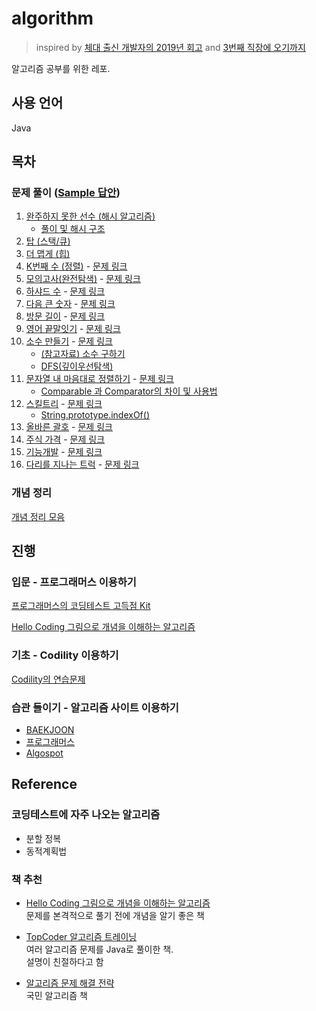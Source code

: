 # algorithm

> inspired by [체대 출신 개발자의 2019년 회고](https://ryan-han.com/post/memoirs/memoirs2019/) and [3번째 직장에 오기까지](https://jojoldu.tistory.com/279?category=689637)  

알고리즘 공부를 위한 레포.  

## 사용 언어

Java 

## 목차

### 문제 풀이 ([Sample 답안](https://github.com/yeoseon/algorithm-playground/blob/master/src/main/java/Sample))

1. [완주하지 못한 선수 (해시 알고리즘)](https://github.com/yeoseon/algorithm-playground/blob/master/src/main/java/Solutions/IncompletePlayer.java)  
    * [풀이 및 해시 구조](https://codevang.tistory.com/289)  
2. [탑 (스택/큐)](https://github.com/yeoseon/algorithm-playground/blob/master/src/main/java/Solutions/Top.java)  
3. [더 맵게 (힙)](https://github.com/yeoseon/algorithm-playground/blob/master/src/main/java/Solutions/MoreSpicy.java)  
4. [K번째 수 (정렬)](https://github.com/yeoseon/algorithm-playground/blob/master/src/main/java/Solutions/KthNumber.java)  - [문제 링크](https://programmers.co.kr/learn/courses/30/lessons/42748)  
5. [모의고사(완전탐색)](https://github.com/yeoseon/algorithm-playground/blob/master/src/main/java/Solutions/MockExam.java) - [문제 링크](https://programmers.co.kr/learn/courses/30/lessons/42840)  
6. [하샤드 수](https://github.com/yeoseon/algorithm-playground/blob/master/src/main/java/Solutions/HashedNumber.java)  - [문제 링크](https://school.programmers.co.kr/courses/10586/lessons/67676?language=java)    
7. [다음 큰 숫자](https://github.com/yeoseon/algorithm-playground/blob/master/src/main/java/Solutions/NextBiggerNumber.java) - [문제 링크](https://school.programmers.co.kr/courses/10586/lessons/67677)  
8. [방문 길이](https://github.com/yeoseon/algorithm-playground/blob/master/src/main/java/Solutions/LengthOfVisit.java) - [문제 링크](https://school.programmers.co.kr/courses/10586/lessons/67679)  
9. [영어 끝말잇기](https://github.com/yeoseon/algorithm-playground/blob/master/src/main/java/Solutions/EnglishWordChain.java) - [문제 링크](https://school.programmers.co.kr/courses/10586/lessons/67680)  
10. [소수 만들기](https://github.com/yeoseon/algorithm-playground/blob/master/src/main/java/Solutions/MakingPrimeNumber.java) - [문제 링크](https://school.programmers.co.kr/courses/10586/lessons/67681)  
    * [(참고자료) 소수 구하기](https://st-lab.tistory.com/80)  
    * [DFS(깊이우선탐색)](https://github.com/yeoseon/tip-archive/issues/247)   
11. [문자열 내 마음대로 정렬하기](https://github.com/yeoseon/algorithm-playground/blob/master/src/main/java/Solutions/ArrangeStrings.java) - [문제 링크](https://school.programmers.co.kr/courses/10586/lessons/67683)  
    * [Comparable 과 Comparator의 차이 및 사용법](https://github.com/yeoseon/tip-archive/issues/254)  
12. [스킬트리](https://github.com/yeoseon/algorithm-playground/blob/master/src/main/java/Solutions/SkillTree.java) - [문제 링크](https://school.programmers.co.kr/courses/10586/lessons/67684#fn1)  
    * [String.prototype.indexOf()](https://developer.mozilla.org/ko/docs/Web/JavaScript/Reference/Global_Objects/String/indexOf)  
13. [올바른 괄호](https://github.com/yeoseon/algorithm-playground/blob/master/src/main/java/Solutions/CorrectBracket.java) - [문제 링크](https://school.programmers.co.kr/courses/10586/lessons/67689)  
14. [주식 가격](https://github.com/yeoseon/algorithm-playground/blob/master/src/main/java/Solutions/PriceOfStock.java) - [문제 링크](https://school.programmers.co.kr/courses/10586/lessons/67691)  
15. [기능개발](https://github.com/yeoseon/algorithm-playground/blob/master/src/main/java/Solutions/FunctionDevelopmement.java) - [문제 링크](https://school.programmers.co.kr/courses/10586/lessons/67692)  
16. [다리를 지나는 트럭](https://github.com/yeoseon/algorithm-playground/blob/master/src/main/java/Solutions/TruckPassingBridge.java) - [문제 링크](https://school.programmers.co.kr/courses/10586/lessons/67693)
### 개념 정리  
[개념 정리 모음](https://github.com/yeoseon/tip-archive#%EC%95%8C%EA%B3%A0%EB%A6%AC%EC%A6%98)  

## 진행  

### 입문 - 프로그래머스 이용하기  

[프로그래머스의 코딩테스트 고득점 Kit](https://programmers.co.kr/learn/challenges)

[Hello Coding 그림으로 개념을 이해하는 알고리즘](http://www.hanbit.co.kr/store/books/look.php?p_code=B5896248244) 

### 기초 - Codility 이용하기

[Codility의 연습문제](https://app.codility.com/programmers/lessons/1-iterations/)

### 습관 들이기 - 알고리즘 사이트 이용하기   

* [BAEKJOON](https://www.acmicpc.net/)  
* [프로그래머스](https://programmers.co.kr/learn/challenges)
* [Algospot](https://www.algospot.com/)  

## Reference  

### 코딩테스트에 자주 나오는 알고리즘  

* 분할 정복  
* 동적계획법  

### 책 추천  

* [Hello Coding 그림으로 개념을 이해하는 알고리즘](http://www.hanbit.co.kr/store/books/look.php?p_code=B5896248244)  
문제를 본격적으로 풀기 전에 개념을 알기 좋은 책  

* [TopCoder 알고리즘 트레이닝](https://book.naver.com/bookdb/book_detail.nhn?bid=7333164)  
여러 알고리즘 문제를 Java로 풀이한 책.  
설명이 친절하다고 함  

* [알고리즘 문제 해결 전략](https://book.naver.com/bookdb/book_detail.nhn?bid=7058764)  
국민 알고리즘 책  
